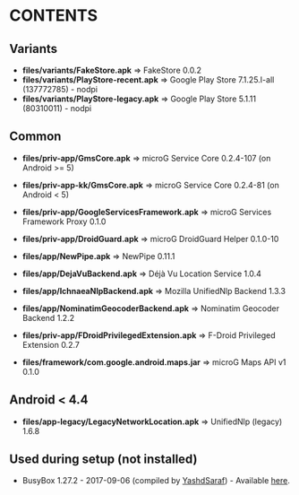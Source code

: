 CONTENTS
========

Variants
--------
- **files/variants/FakeStore.apk** => FakeStore 0.0.2
- **files/variants/PlayStore-recent.apk** => Google Play Store 7.1.25.I-all (137772785) - nodpi
- **files/variants/PlayStore-legacy.apk** => Google Play Store 5.1.11 (80310011) - nodpi

Common
------
- **files/priv-app/GmsCore.apk** => microG Service Core 0.2.4-107 (on Android >= 5)
- **files/priv-app-kk/GmsCore.apk** => microG Service Core 0.2.4-81 (on Android < 5)
- **files/priv-app/GoogleServicesFramework.apk** => microG Services Framework Proxy 0.1.0
- **files/priv-app/DroidGuard.apk** => microG DroidGuard Helper 0.1.0-10

- **files/app/NewPipe.apk** => NewPipe 0.11.1

- **files/app/DejaVuBackend.apk** => Déjà Vu Location Service 1.0.4
- **files/app/IchnaeaNlpBackend.apk** => Mozilla UnifiedNlp Backend 1.3.3
- **files/app/NominatimGeocoderBackend.apk** => Nominatim Geocoder Backend 1.2.2

- **files/priv-app/FDroidPrivilegedExtension.apk** => F-Droid Privileged Extension 0.2.7

- **files/framework/com.google.android.maps.jar** => microG Maps API v1 0.1.0


Android < 4.4
-------------
- **files/app-legacy/LegacyNetworkLocation.apk** => UnifiedNlp (legacy) 1.6.8


Used during setup (not installed)
---------------------------------
- BusyBox 1.27.2 - 2017-09-06 (compiled by [YashdSaraf][1]) - Available [here](https://forum.xda-developers.com/showthread.php?t=3348543).

[1]: https://forum.xda-developers.com/member.php?u=5423715  "YashdSaraf"

